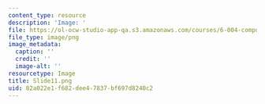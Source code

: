```yaml
---
content_type: resource
description: 'Image: '
file: https://ol-ocw-studio-app-qa.s3.amazonaws.com/courses/6-004-computation-structures-spring-2017/82a022e1f682dee47837bf697d8240c2_Slide11.png
file_type: image/png
image_metadata:
  caption: ''
  credit: ''
  image-alt: ''
resourcetype: Image
title: Slide11.png
uid: 82a022e1-f682-dee4-7837-bf697d8240c2
---
```

